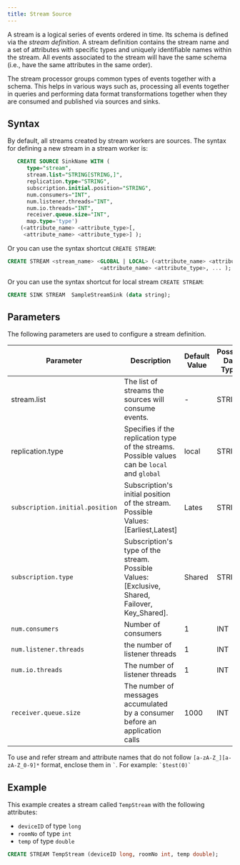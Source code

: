 ```yaml
---
title: Stream Source
---
```


A stream is a logical series of events ordered in time. Its schema is defined via the _stream definition_. A stream definition contains the stream name and a set of attributes with specific types and uniquely identifiable names within the stream. All events associated to the stream will have the same schema (i.e., have the same attributes in the same order).

The stream processor groups common types of events together with a schema. This helps in various ways such as, processing all events together in queries and performing data format transformations together when they are consumed and published via sources and sinks.

## Syntax

By default, all streams created by stream workers are sources. The syntax for defining a new stream in a stream worker is:

```sql
   CREATE SOURCE SinkName WITH (
      type="stream", 
      stream.list="STRING[STRING,]", 
      replication.type="STRING", 
      subscription.initial.position="STRING",
      num.consumers="INT",
      num.listener.threads="INT",
      num.io.threads="INT",
      receiver.queue.size="INT",      
      map.type='type')  
    (<attribute_name> <attribute_type>[,
     <attribute_name> <attribute_type>] );
```

Or you can use the syntax shortcut `CREATE STREAM`:

```sql
CREATE STREAM <stream_name> <GLOBAL | LOCAL> (<attribute_name> <attribute_type>,
                             <attribute_name> <attribute_type>, ... );
```
Or you can use the syntax shortcut for local stream `CREATE STREAM`:

```sql
CREATE SINK STREAM  SampleStreamSink (data string);
```


## Parameters

The following parameters are used to configure a stream definition.

| Parameter     | Description | Default Value | Possible Data Types | Optional |
| ------------- |-------------| ------------- | ------------------- | -------- |
| stream.list | The list of streams the sources will consume events.| -    | STRING        | No                  |
| replication.type | Specifies if the replication type of the streams. Possible values can be `local` and `global`      | local         | STRING         | Yes      |
| `subscription.initial.position` | Subscription's initial position of the stream. Possible Values: [Earliest,Latest]| Lates | STRING | Yes|
| `subscription.type` | Subscription's type of the stream. Possible Values: [Exclusive, Shared, Failover, Key_Shared]. | Shared | STRING | Yes|
| `num.consumers` | Number of consumers | 1 | INT | Yes |
| `num.listener.threads` | the number of listener threads | 1 | INT | Yes |
| `num.io.threads` | The number of listener threads | 1 | INT | Yes |
| `receiver.queue.size` | The number of messages accumulated by a consumer before an application calls | 1000 | INT | Yes |

To use and refer stream and attribute names that do not follow `[a-zA-Z_][a-zA-Z_0-9]*` format, enclose them in ``` ` ```. For example: ``` `$test(0)` ```

## Example

This example creates a stream called `TempStream` with the following attributes:

- `deviceID` of type `long`
- `roomNo` of type `int`
- `temp` of type `double`

```sql
CREATE STREAM TempStream (deviceID long, roomNo int, temp double);
```
